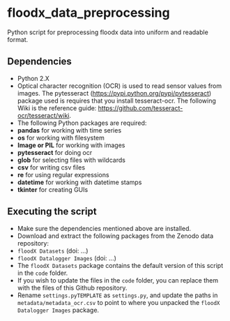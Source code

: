 # floodx_data_preprocessing
Python script for preprocessing floodx data into uniform and readable format.

## Dependencies
 - Python 2.X
 - Optical character recognition (OCR) is used to read sensor values from images. The pytesseract (https://pypi.python.org/pypi/pytesseract) package used is requires that you install tesseract-ocr. The following Wiki is the reference guide: https://github.com/tesseract-ocr/tesseract/wiki.
 - The following Python packages are required:
  - **pandas** for working with time series
  - **os** for working with filesystem
  - **Image or PIL** for working with images
  - **pytesseract** for doing ocr
  - **glob** for selecting files with wildcards
  - **csv** for writing csv files
  - **re** for using regular expressions
  - **datetime** for working with datetime stamps
  - **tkinter** for creating GUIs
  
## Executing the script
 - Make sure the dependencies mentioned above are installed. 
 - Download and extract the following packages from the Zenodo data repository:
  - `floodX Datasets` (doi: ...)
  - `floodX Datalogger Images` (doi: ...)
 - The `floodX Datasets` package contains the default version of this script in the `code` folder.
 - If you wish to update the files in the `code` folder, you can replace them with the files of this Github repository.
 - Rename `settings.pyTEMPLATE` as `settings.py`, and update the paths in `metadata/metadata_ocr.csv` to point to where you unpacked the `floodX Datalogger Images` package.

